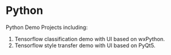 # Python   
Python Demo Projects including:   

1. Tensorflow classification demo with UI based on wxPython.   
2. Tensorflow style transfer demo with UI based on PyQt5.
